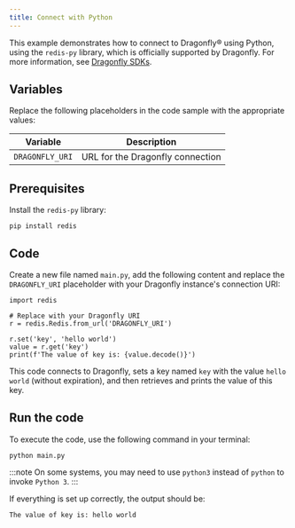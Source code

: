 ```yaml
---
title: Connect with Python
---
```


This example demonstrates how to connect to Dragonfly® using Python,
using the `redis-py` library, which is officially supported by
Dragonfly. For more information, see [Dragonfly
SDKs](https://www.dragonflydb.io/docs/development/sdks).

## Variables

Replace the following placeholders in the code sample with the
appropriate values:

 | Variable        | Description                      |
 | --------------- | -------------------------------- |
 | `DRAGONFLY_URI` | URL for the Dragonfly connection |

## Prerequisites

Install the `redis-py` library:

```
pip install redis
```

## Code

Create a new file named `main.py`, add the following content and replace
the `DRAGONFLY_URI` placeholder with your Dragonfly instance's
connection URI:

```
import redis

# Replace with your Dragonfly URI
r = redis.Redis.from_url('DRAGONFLY_URI')

r.set('key', 'hello world')
value = r.get('key')
print(f'The value of key is: {value.decode()}')
```

This code connects to Dragonfly, sets a key named `key` with the value
`hello world` (without expiration), and then retrieves and prints the
value of this key.

## Run the code

To execute the code, use the following command in your terminal:

```
python main.py
```

:::note
On some systems, you may need to use `python3` instead of `python` to
invoke `Python 3`.
:::

If everything is set up correctly, the output should be:

```
The value of key is: hello world
```
